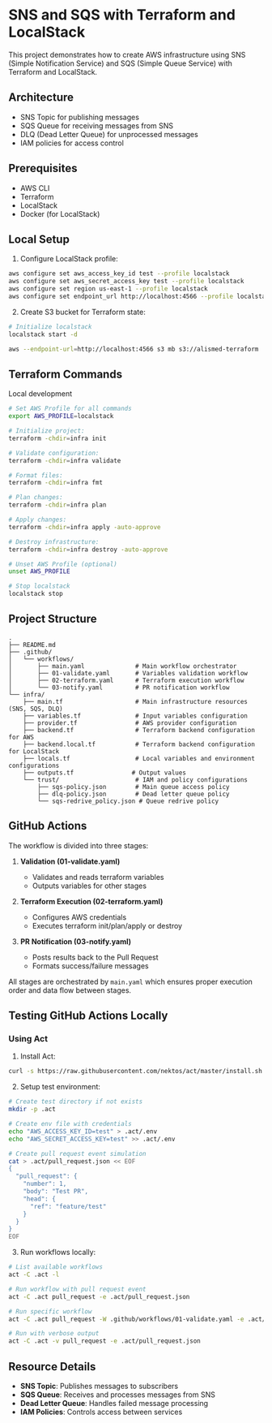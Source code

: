 # SNS and SQS with Terraform and LocalStack

This project demonstrates how to create AWS infrastructure using SNS (Simple Notification Service) and SQS (Simple Queue Service) with Terraform and LocalStack.

## Architecture

- SNS Topic for publishing messages
- SQS Queue for receiving messages from SNS
- DLQ (Dead Letter Queue) for unprocessed messages
- IAM policies for access control

## Prerequisites

- AWS CLI
- Terraform
- LocalStack
- Docker (for LocalStack)

## Local Setup

1. Configure LocalStack profile:
```bash
aws configure set aws_access_key_id test --profile localstack
aws configure set aws_secret_access_key test --profile localstack
aws configure set region us-east-1 --profile localstack
aws configure set endpoint_url http://localhost:4566 --profile localstack
```

2. Create S3 bucket for Terraform state:
```bash
# Initialize localstack
localstack start -d

aws --endpoint-url=http://localhost:4566 s3 mb s3://alismed-terraform
```

## Terraform Commands
Local development

```bash
# Set AWS Profile for all commands
export AWS_PROFILE=localstack

# Initialize project:
terraform -chdir=infra init

# Validate configuration:
terraform -chdir=infra validate

# Format files:
terraform -chdir=infra fmt

# Plan changes:
terraform -chdir=infra plan

# Apply changes:
terraform -chdir=infra apply -auto-approve

# Destroy infrastructure:
terraform -chdir=infra destroy -auto-approve

# Unset AWS Profile (optional)
unset AWS_PROFILE

# Stop localstack
localstack stop
```

## Project Structure

```
.
├── README.md
├── .github/
│   └── workflows/
│       ├── main.yaml              # Main workflow orchestrator
│       ├── 01-validate.yaml       # Variables validation workflow
│       ├── 02-terraform.yaml      # Terraform execution workflow
│       └── 03-notify.yaml         # PR notification workflow
└── infra/
    ├── main.tf                    # Main infrastructure resources (SNS, SQS, DLQ)
    ├── variables.tf               # Input variables configuration
    ├── provider.tf                # AWS provider configuration
    ├── backend.tf                 # Terraform backend configuration for AWS
    ├── backend.local.tf           # Terraform backend configuration for LocalStack
    ├── locals.tf                  # Local variables and environment configurations
    ├── outputs.tf                # Output values
    └── trust/                     # IAM and policy configurations
        ├── sqs-policy.json        # Main queue access policy
        ├── dlq-policy.json        # Dead letter queue policy
        └── sqs-redrive_policy.json # Queue redrive policy
```

## GitHub Actions

The workflow is divided into three stages:

1. **Validation (01-validate.yaml)**
    * Validates and reads terraform variables
    * Outputs variables for other stages

2. **Terraform Execution (02-terraform.yaml)**
    * Configures AWS credentials
    * Executes terraform init/plan/apply or destroy

3. **PR Notification (03-notify.yaml)**
    * Posts results back to the Pull Request
    * Formats success/failure messages

All stages are orchestrated by `main.yaml` which ensures proper execution order and data flow between stages.

## Testing GitHub Actions Locally

### Using Act
1. Install Act:
```bash
curl -s https://raw.githubusercontent.com/nektos/act/master/install.sh | sudo bash
```

2. Setup test environment:
```bash
# Create test directory if not exists
mkdir -p .act

# Create env file with credentials
echo "AWS_ACCESS_KEY_ID=test" > .act/.env
echo "AWS_SECRET_ACCESS_KEY=test" >> .act/.env

# Create pull request event simulation
cat > .act/pull_request.json << EOF
{
  "pull_request": {
    "number": 1,
    "body": "Test PR",
    "head": {
      "ref": "feature/test"
    }
  }
}
EOF
```

3. Run workflows locally:
```bash
# List available workflows
act -C .act -l

# Run workflow with pull request event
act -C .act pull_request -e .act/pull_request.json

# Run specific workflow
act -C .act pull_request -W .github/workflows/01-validate.yaml -e .act/pull_request.json

# Run with verbose output
act -C .act -v pull_request -e .act/pull_request.json
```

## Resource Details

- **SNS Topic**: Publishes messages to subscribers
- **SQS Queue**: Receives and processes messages from SNS
- **Dead Letter Queue**: Handles failed message processing
- **IAM Policies**: Controls access between services

